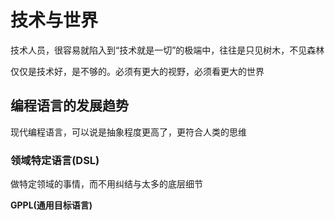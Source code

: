 # 技术与世界

技术人员，很容易就陷入到“技术就是一切”的极端中，往往是只见树木，不见森林

仅仅是技术好，是不够的。必须有更大的视野，必须看更大的世界

## 编程语言的发展趋势

现代编程语言，可以说是抽象程度更高了，更符合人类的思维

### 领域特定语言(DSL)

做特定领域的事情，而不用纠结与太多的底层细节

**GPPL(通用目标语言)**